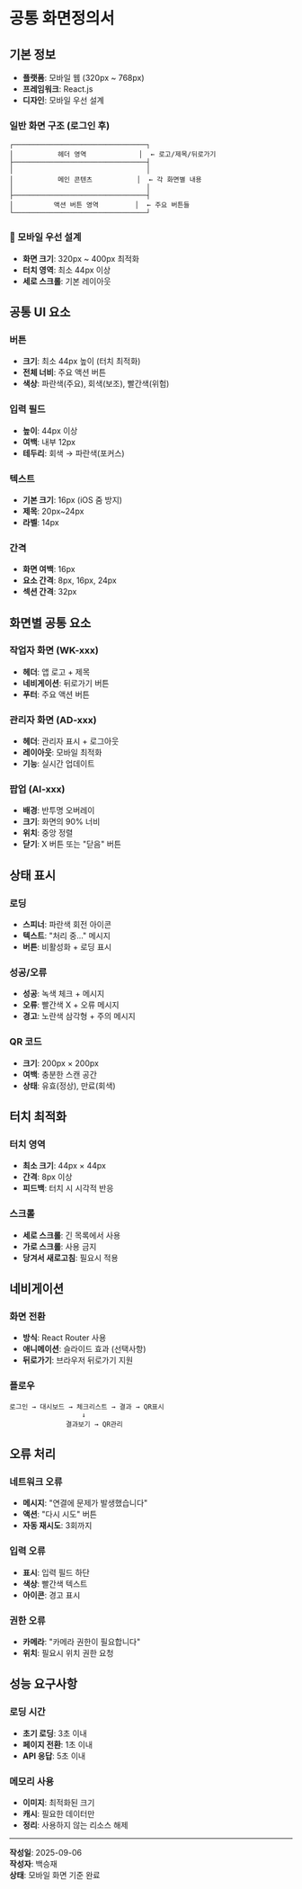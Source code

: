 # 공통 화면정의서

## 기본 정보
- **플랫폼**: 모바일 웹 (320px ~ 768px)
- **프레임워크**: React.js
- **디자인**: 모바일 우선 설계




### 일반 화면 구조 (로그인 후)
```
┌─────────────────────────────────┐
│           헤더 영역             │  ← 로고/제목/뒤로가기
├─────────────────────────────────┤
│                                 │
│           메인 콘텐츠           │  ← 각 화면별 내용
│                                 │
├─────────────────────────────────┤
│          액션 버튼 영역         │  ← 주요 버튼들
└─────────────────────────────────┘
```

### 📱 모바일 우선 설계
- **화면 크기**: 320px ~ 400px 최적화
- **터치 영역**: 최소 44px 이상
- **세로 스크롤**: 기본 레이아웃

## 공통 UI 요소

### 버튼
- **크기**: 최소 44px 높이 (터치 최적화)
- **전체 너비**: 주요 액션 버튼
- **색상**: 파란색(주요), 회색(보조), 빨간색(위험)

### 입력 필드
- **높이**: 44px 이상
- **여백**: 내부 12px
- **테두리**: 회색 → 파란색(포커스)

### 텍스트
- **기본 크기**: 16px (iOS 줌 방지)
- **제목**: 20px~24px
- **라벨**: 14px

### 간격
- **화면 여백**: 16px
- **요소 간격**: 8px, 16px, 24px
- **섹션 간격**: 32px

## 화면별 공통 요소

### 작업자 화면 (WK-xxx)
- **헤더**: 앱 로고 + 제목
- **네비게이션**: 뒤로가기 버튼
- **푸터**: 주요 액션 버튼

### 관리자 화면 (AD-xxx)
- **헤더**: 관리자 표시 + 로그아웃
- **레이아웃**: 모바일 최적화
- **기능**: 실시간 업데이트

### 팝업 (AI-xxx)
- **배경**: 반투명 오버레이
- **크기**: 화면의 90% 너비
- **위치**: 중앙 정렬
- **닫기**: X 버튼 또는 "닫음" 버튼

## 상태 표시

### 로딩
- **스피너**: 파란색 회전 아이콘
- **텍스트**: "처리 중..." 메시지
- **버튼**: 비활성화 + 로딩 표시

### 성공/오류
- **성공**: 녹색 체크 + 메시지
- **오류**: 빨간색 X + 오류 메시지
- **경고**: 노란색 삼각형 + 주의 메시지

### QR 코드
- **크기**: 200px × 200px
- **여백**: 충분한 스캔 공간
- **상태**: 유효(정상), 만료(회색)

## 터치 최적화

### 터치 영역
- **최소 크기**: 44px × 44px
- **간격**: 8px 이상
- **피드백**: 터치 시 시각적 반응

### 스크롤
- **세로 스크롤**: 긴 목록에서 사용
- **가로 스크롤**: 사용 금지
- **당겨서 새로고침**: 필요시 적용

## 네비게이션

### 화면 전환
- **방식**: React Router 사용
- **애니메이션**: 슬라이드 효과 (선택사항)
- **뒤로가기**: 브라우저 뒤로가기 지원

### 플로우
```
로그인 → 대시보드 → 체크리스트 → 결과 → QR표시
                  ↓
              결과보기 → QR관리
```

## 오류 처리

### 네트워크 오류
- **메시지**: "연결에 문제가 발생했습니다"
- **액션**: "다시 시도" 버튼
- **자동 재시도**: 3회까지

### 입력 오류
- **표시**: 입력 필드 하단
- **색상**: 빨간색 텍스트
- **아이콘**: 경고 표시

### 권한 오류
- **카메라**: "카메라 권한이 필요합니다"
- **위치**: 필요시 위치 권한 요청

## 성능 요구사항

### 로딩 시간
- **초기 로딩**: 3초 이내
- **페이지 전환**: 1초 이내
- **API 응답**: 5초 이내

### 메모리 사용
- **이미지**: 최적화된 크기
- **캐시**: 필요한 데이터만
- **정리**: 사용하지 않는 리소스 해제

---
**작성일**: 2025-09-06  
**작성자**: 백승재  
**상태**: 모바일 화면 기준 완료
